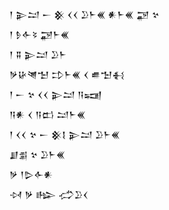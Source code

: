 <div class='block'>
<div class='line'>𒁹 𒉌𒁺 𒀸 𒆜 𒌋𒌋 𒊒𒈨𒌍 𒀭𒈨𒌍 𒃌 𒆳</div>
<div class='line'>𒁹 𒊩𒅆𒂟 𒃌𒈨𒌍</div>
<div class='line'>𒁹 𒐉 𒉌𒁺 𒊒𒈨</div>
<div class='line'>𒃻𒄩𒇴𒈠 𒄞𒈨𒌍 𒌋 𒌑𒈠𒈬</div>
<div class='line'>𒁹 𒀸 𒆳 𒌋𒌋 𒉌𒁺 𒀀𒍢</div>
<div class='line'>𒀀𒀭 𒌋 𒀀𒆗 𒁺𒈨𒌍</div>
<div class='line'>𒁹 𒌋𒌋 𒆳 𒀸 𒆜𒋙 𒉌𒁺 𒊒𒈨𒌍</div>
<div class='line'>𒋗𒉪 𒆳 𒊒𒈨𒌍</div>
<div class='line'>𒃻 𒁹𒌇𒅆𒀭</div>
<div class='line'>𒀴 𒃻 𒈗 𒈤𒊒𒌋</div>
</div>